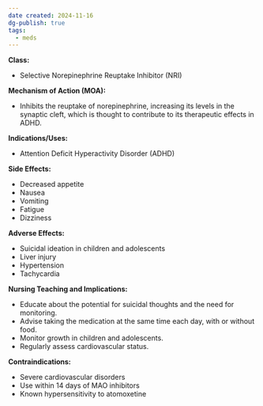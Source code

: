```yaml
---
date created: 2024-11-16
dg-publish: true
tags:
  - meds
---
```

**Class:**
- Selective Norepinephrine Reuptake Inhibitor (NRI)

**Mechanism of Action (MOA):**
- Inhibits the reuptake of norepinephrine, increasing its levels in the synaptic cleft, which is thought to contribute to its therapeutic effects in ADHD.

**Indications/Uses:**
- Attention Deficit Hyperactivity Disorder (ADHD)

**Side Effects:**
- Decreased appetite
- Nausea
- Vomiting
- Fatigue
- Dizziness

**Adverse Effects:**
- Suicidal ideation in children and adolescents
- Liver injury
- Hypertension
- Tachycardia

**Nursing Teaching and Implications:**
- Educate about the potential for suicidal thoughts and the need for monitoring.
- Advise taking the medication at the same time each day, with or without food.
- Monitor growth in children and adolescents.
- Regularly assess cardiovascular status.

**Contraindications:**
- Severe cardiovascular disorders
- Use within 14 days of MAO inhibitors
- Known hypersensitivity to atomoxetine